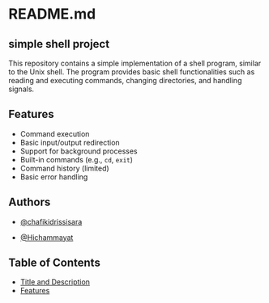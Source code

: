 
# README.md
## simple shell project
This repository contains a simple implementation of a shell program, similar to the Unix shell. The program provides basic shell functionalities such as reading and executing commands, changing directories, and handling signals.



## Features
- Command execution
- Basic input/output redirection
- Support for background processes
- Built-in commands (e.g., `cd`, `exit`)
- Command history (limited)
- Basic error handling
## Authors

- [@chafikidrissisara](https://github.com/sarachafikidrissi)

- [@Hichammayat](https://github.com/Hichammayat)

## Table of Contents
- [Title and Description](#description)
- [Features](#features)

